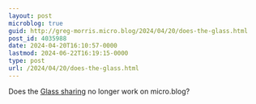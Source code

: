 ```yaml
---
layout: post
microblog: true
guid: http://greg-morris.micro.blog/2024/04/20/does-the-glass.html
post_id: 4035988
date: 2024-04-20T16:10:57-0000
lastmod: 2024-06-22T16:19:15-0000
type: post
url: /2024/04/20/does-the-glass.html
---
```

Does the [Glass sharing](https://www.manton.org/2021/08/16/microblog-with-sharing.html) no longer work on micro.blog? 
